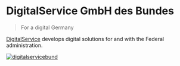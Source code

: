 # DigitalService GmbH des Bundes

> For a digital Germany

[DigitalService](https://digitalservice.bund.de) develops digital solutions for and with the Federal administration.

[![digitalservicebund](https://github-readme-stats.vercel.app/api/pin/?username=digitalservicebund&repo=digitalservicebund.github.io)](https://digitalservicebund.github.io)

